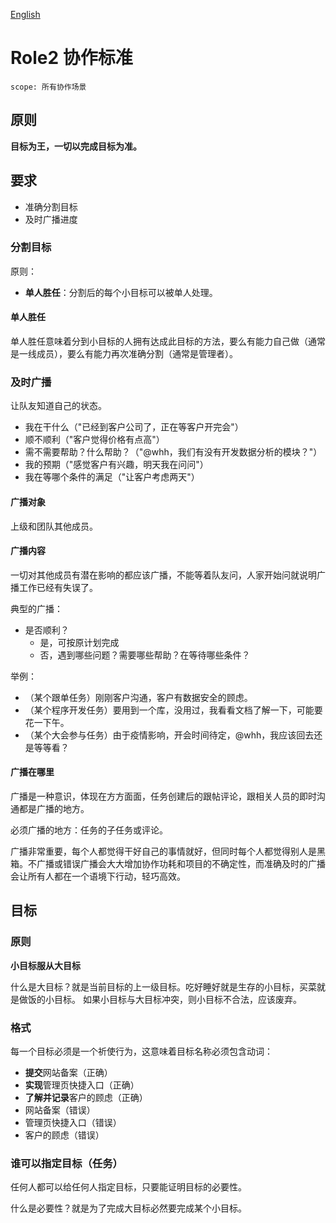 [English](./readme.md)

# Role2 协作标准

```text
scope: 所有协作场景
```

## 原则

**目标为王，一切以完成目标为准。**

## 要求

- 准确分割目标
- 及时广播进度

### 分割目标

原则：

- **单人胜任**：分割后的每个小目标可以被单人处理。

#### 单人胜任

单人胜任意味着分到小目标的人拥有达成此目标的方法，要么有能力自己做（通常是一线成员），要么有能力再次准确分割（通常是管理者）。

### 及时广播

让队友知道自己的状态。

- 我在干什么（"已经到客户公司了，正在等客户开完会"）
- 顺不顺利（"客户觉得价格有点高"）
- 需不需要帮助？什么帮助？（"@whh，我们有没有开发数据分析的模块？"）
- 我的预期（"感觉客户有兴趣，明天我在问问"）
- 我在等哪个条件的满足（"让客户考虑两天"）

#### 广播对象

上级和团队其他成员。

#### 广播内容

一切对其他成员有潜在影响的都应该广播，不能等着队友问，人家开始问就说明广播工作已经有失误了。

典型的广播：

- 是否顺利？
  - 是，可按原计划完成
  - 否，遇到哪些问题？需要哪些帮助？在等待哪些条件？

举例：

- （某个跟单任务）刚刚客户沟通，客户有数据安全的顾虑。
- （某个程序开发任务）要用到一个库，没用过，我看看文档了解一下，可能要花一下午。
- （某个大会参与任务）由于疫情影响，开会时间待定，@whh，我应该回去还是等等看？

#### 广播在哪里

广播是一种意识，体现在方方面面，任务创建后的跟帖评论，跟相关人员的即时沟通都是广播的地方。

必须广播的地方：任务的子任务或评论。

广播非常重要，每个人都觉得干好自己的事情就好，但同时每个人都觉得别人是黑箱。不广播或错误广播会大大增加协作功耗和项目的不确定性，而准确及时的广播会让所有人都在一个语境下行动，轻巧高效。

## 目标

### 原则

**小目标服从大目标**

什么是大目标？就是当前目标的上一级目标。吃好睡好就是生存的小目标，买菜就是做饭的小目标。 如果小目标与大目标冲突，则小目标不合法，应该废弃。

### 格式

每一个目标必须是一个祈使行为，这意味着目标名称必须包含动词：

- **提交**网站备案（正确）
- **实现**管理页快捷入口（正确）
- **了解并记录**客户的顾虑（正确）
- 网站备案（错误）
- 管理页快捷入口（错误）
- 客户的顾虑（错误）

### 谁可以指定目标（任务）

任何人都可以给任何人指定目标，只要能证明目标的必要性。

什么是必要性？就是为了完成大目标必然要完成某个小目标。
